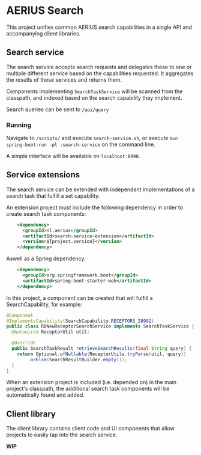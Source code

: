 # AERIUS Search

This project unifies common AERIUS search capabilities in a single API and accompanying client libraries.

## Search service

The search service accepts search requests and delegates these to one or multiple different service based on the capabilities requested. It aggregates the results of these services and returns them.

Components implementing `SearchTaskService` will be scanned from the classpath, and indexed based on the search capability they implement.

Search queries can be sent to `/api/query`

### Running

Navigate to `/scripts/` and execute `search-service.sh`, or execute `mvn spring-boot:run -pl :search-service` on the command line.

A simple interface will be available on `localhost:8090`.

## Service extensions

The search service can be extended with independent implementations of a search task that fulfill a set capability.

An extension project must include the following dependency in order to create search task components:

```xml
    <dependency>
      <groupId>nl.aerius</groupId>
      <artifactId>search-service-extension</artifactId>
      <version>${project.version}</version>
    </dependency>
```

Aswell as a Spring dependency:

```xml
    <dependency>
      <groupId>org.springframework.boot</groupId>
      <artifactId>spring-boot-starter-web</artifactId>
    </dependency>
```

In this project, a component can be created that will fulfill a SearchCapability, for example:

```java
@Component
@ImplementsCapability(SearchCapability.RECEPTORS_28992)
public class RDNewReceptorSearchService implements SearchTaskService {
  @Autowired ReceptorUtil util;

  @Override
  public SearchTaskResult retrieveSearchResults(final String query) {
    return Optional.ofNullable(ReceptorUtils.tryParse(util, query))
        .orElse(SearchResultBuilder.empty());
  }
}
```

When an extension project is included (i.e. depended on) in the main project's classpath, the additional search task components will be automatically found and added.

## Client library

The client library contains client code and UI components that allow projects to easily tap into the search service.

**WIP**
